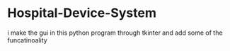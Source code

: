 # Hospital-Device-System
i make the gui in this python program through tkinter and add some of the funcatinoality
